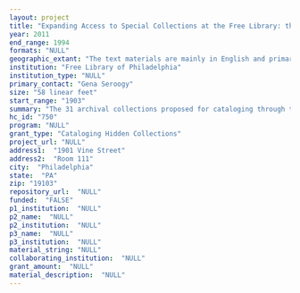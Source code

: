 ```yaml
--- 
layout: project 
title: "Expanding Access to Special Collections at the Free Library: the Children’s Literature Research Collection and beyond"
year: 2011
end_range: 1994
formats: "NULL"
geographic_extant: "The text materials are mainly in English and primarily relate to children's literature produced and published in the United States."
institution: "Free Library of Philadelphia"
institution_type: "NULL"
primary_contact: "Gena Seroogy"
size: "58 linear feet"
start_range: "1903"
summary: "The 31 archival collections proposed for cataloging through this project are part of the Free Library's Children's Literature Research Collection (CLRC) and represent works from 20th-century children's authors and illustrators. The collections range in prominence from national award-winners to local authors of regional significance including Katherine Milhous and Frances Lichten, Marguerite de Angeli, Jane Flory, Lucille Wallower, Beatrice Schenk de Regniers, Aliki Brandenberg, Elizabeth Ripley, Elizabeth Olds, Scott O'Dell, William Steig, Marcia Brown, Hendrik Willem van Loon, Eulalie Osgood Grover, Corydon Bell, Jim Arnosky, Donald E. Cooke, and Kristin Hunter Lattany. The collections vary in size and contain original paintings, drawings, dummies, mockups, correspondence, scrapbooks, notebooks, galley proofs, manuscripts, photos, clippings, artifacts, storyboards, diaries, dolls, tapestries, and model houses. The individuals are critically acclaimed, representing a collective 16 Caldecott Medals or Honors and 14 Newbery Awards or Honors, and many of them lived and worked in the Pennsylvania region. The collections outline the development of the individual artists as well as the field of children's literature during the 20th century. Many of the collections were obtained by Carolyn Field, the Free Library's Coordinator of Work with Children from 1953 to 1983 and a critical figure in the development of children's librarianship and the field of children's literature."
hc_id: "750"
program: "NULL"
grant_type: "Cataloging Hidden Collections"
project_url: "NULL"
address1:  "1901 Vine Street"
address2:  "Room 111"
city:  "Philadelphia"
state:  "PA"
zip: "19103"
repository_url:  "NULL"
funded:  "FALSE"
p1_institution:  "NULL"
p2_name:  "NULL"
p2_institution:  "NULL"
p3_name:  "NULL"
p3_institution:  "NULL"
material_string: "NULL"
collaborating_institution:  "NULL"
grant_amount:  "NULL"
material_description:  "NULL"
---
```

